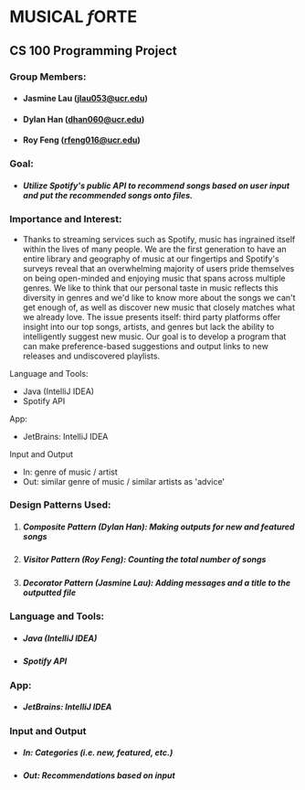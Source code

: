 # **MUSICAL *f*ORTE**

## CS 100 Programming Project

### Group Members:
  - #### Jasmine Lau (jlau053@ucr.edu)
  - #### Dylan Han (dhan060@ucr.edu)
  - #### Roy Feng (rfeng016@ucr.edu)

### Goal:
  - ##### Utilize Spotify's public API to recommend songs based on user input and put the recommended songs onto files.
  
### Importance and Interest:

- Thanks to streaming services such as Spotify, music has ingrained itself within the lives of many people. We are the first generation to have an entire library and geography of music at our fingertips and Spotify's surveys reveal that an overwhelming majority of users pride themselves on being open-minded and enjoying music that spans across multiple genres. We like to think that our personal taste in music reflects this diversity in genres and we'd like to know more about the songs we can't get enough of, as well as discover new music that closely matches what we already love. The issue presents itself: third party platforms offer insight into our top songs, artists, and genres but lack the ability to intelligently suggest new music. Our goal is to develop a program that can make preference-based suggestions and output links to new releases and undiscovered playlists.

 Language and Tools:
  - Java (IntelliJ IDEA)
  - Spotify API
  
App:
  - JetBrains: IntelliJ IDEA
  
Input and Output
  - In: genre of music / artist
  - Out: similar genre of music / similar artists as 'advice'


### Design Patterns Used:
  1. ##### Composite Pattern (Dylan Han): Making outputs for new and featured songs
  2. ##### Visitor Pattern (Roy Feng): Counting the total number of songs
  3. ##### Decorator Pattern (Jasmine Lau): Adding messages and a title to the outputted file
  
###  Language and Tools:
  - ##### Java (IntelliJ IDEA)
  - ##### Spotify API
  
### App:
  - ##### JetBrains: IntelliJ IDEA

### Input and Output
  - ##### In: Categories (i.e. new, featured, etc.)
  - ##### Out: Recommendations based on input
  
